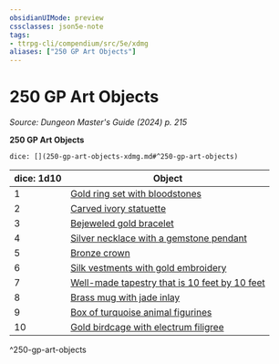 ```yaml
---
obsidianUIMode: preview
cssclasses: json5e-note
tags:
- ttrpg-cli/compendium/src/5e/xdmg
aliases: ["250 GP Art Objects"]
---
```

# 250 GP Art Objects
*Source: Dungeon Master's Guide (2024) p. 215* 

**250 GP Art Objects**

`dice: [](250-gp-art-objects-xdmg.md#^250-gp-art-objects)`

| dice: 1d10 | Object |
|------------|--------|
| 1 | [Gold ring set with bloodstones](Misc%20Files/CLI/compendium/items/gold-ring-set-with-bloodstones-xdmg.md) |
| 2 | [Carved ivory statuette](Misc%20Files/CLI/compendium/items/carved-ivory-statuette-xdmg.md) |
| 3 | [Bejeweled gold bracelet](Misc%20Files/CLI/compendium/items/bejeweled-gold-bracelet-xdmg.md) |
| 4 | [Silver necklace with a gemstone pendant](Misc%20Files/CLI/compendium/items/silver-necklace-with-a-gemstone-pendant-xdmg.md) |
| 5 | [Bronze crown](Misc%20Files/CLI/compendium/items/bronze-crown-xdmg.md) |
| 6 | [Silk vestments with gold embroidery](Misc%20Files/CLI/compendium/items/silk-vestments-with-gold-embroidery-xdmg.md) |
| 7 | [Well-made tapestry that is 10 feet by 10 feet](Misc%20Files/CLI/compendium/items/well-made-tapestry-that-is-10-feet-by-10-feet-xdmg.md) |
| 8 | [Brass mug with jade inlay](Misc%20Files/CLI/compendium/items/brass-mug-with-jade-inlay-xdmg.md) |
| 9 | [Box of turquoise animal figurines](Misc%20Files/CLI/compendium/items/box-of-turquoise-animal-figurines-xdmg.md) |
| 10 | [Gold birdcage with electrum filigree](Misc%20Files/CLI/compendium/items/gold-birdcage-with-electrum-filigree-xdmg.md) |
^250-gp-art-objects
